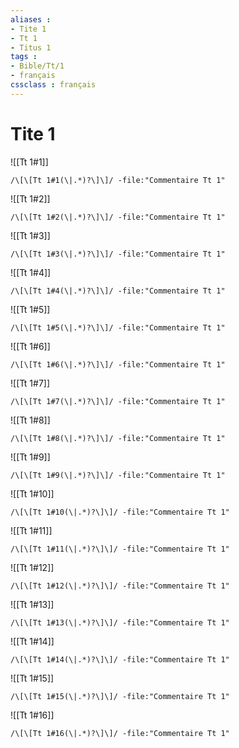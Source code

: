 ```yaml
---
aliases : 
- Tite 1
- Tt 1
- Titus 1
tags : 
- Bible/Tt/1
- français
cssclass : français
---
```


# Tite 1

![[Tt 1#1]]

```query
/\[\[Tt 1#1(\|.*)?\]\]/ -file:"Commentaire Tt 1"
```

![[Tt 1#2]]

```query
/\[\[Tt 1#2(\|.*)?\]\]/ -file:"Commentaire Tt 1"
```

![[Tt 1#3]]

```query
/\[\[Tt 1#3(\|.*)?\]\]/ -file:"Commentaire Tt 1"
```

![[Tt 1#4]]

```query
/\[\[Tt 1#4(\|.*)?\]\]/ -file:"Commentaire Tt 1"
```

![[Tt 1#5]]

```query
/\[\[Tt 1#5(\|.*)?\]\]/ -file:"Commentaire Tt 1"
```

![[Tt 1#6]]

```query
/\[\[Tt 1#6(\|.*)?\]\]/ -file:"Commentaire Tt 1"
```

![[Tt 1#7]]

```query
/\[\[Tt 1#7(\|.*)?\]\]/ -file:"Commentaire Tt 1"
```

![[Tt 1#8]]

```query
/\[\[Tt 1#8(\|.*)?\]\]/ -file:"Commentaire Tt 1"
```

![[Tt 1#9]]

```query
/\[\[Tt 1#9(\|.*)?\]\]/ -file:"Commentaire Tt 1"
```

![[Tt 1#10]]

```query
/\[\[Tt 1#10(\|.*)?\]\]/ -file:"Commentaire Tt 1"
```

![[Tt 1#11]]

```query
/\[\[Tt 1#11(\|.*)?\]\]/ -file:"Commentaire Tt 1"
```

![[Tt 1#12]]

```query
/\[\[Tt 1#12(\|.*)?\]\]/ -file:"Commentaire Tt 1"
```

![[Tt 1#13]]

```query
/\[\[Tt 1#13(\|.*)?\]\]/ -file:"Commentaire Tt 1"
```

![[Tt 1#14]]

```query
/\[\[Tt 1#14(\|.*)?\]\]/ -file:"Commentaire Tt 1"
```

![[Tt 1#15]]

```query
/\[\[Tt 1#15(\|.*)?\]\]/ -file:"Commentaire Tt 1"
```

![[Tt 1#16]]

```query
/\[\[Tt 1#16(\|.*)?\]\]/ -file:"Commentaire Tt 1"
```

